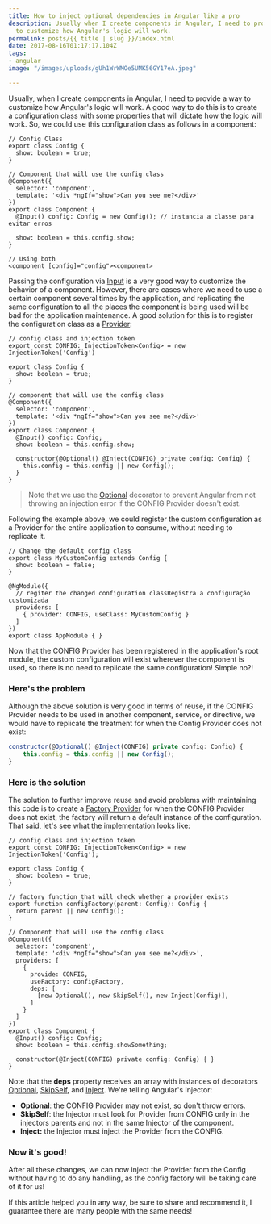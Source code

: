 ```yaml
---
title: How to inject optional dependencies in Angular like a pro
description: Usually when I create components in Angular, I need to provide a way
  to customize how Angular's logic will work.
permalink: posts/{{ title | slug }}/index.html
date: 2017-08-16T01:17:17.104Z
tags:
- angular
image: "/images/uploads/gUh1WrWMOe5UMK56GY17eA.jpeg"

---
```

Usually, when I create components in Angular, I need to provide a way to customize how Angular's logic will work. A good way to do this is to create a configuration class with some properties that will dictate how the logic will work. So, we could use this configuration class as follows in a component:

    // Config Class
    export class Config {
      show: boolean = true;
    }
    
    // Component that will use the config class
    @Component({ 
      selector: 'component',
      template: '<div *ngIf="show">Can you see me?</div>'
    })
    export class Component {  
      @Input() config: Config = new Config(); // instancia a classe para evitar erros
      
      show: boolean = this.config.show;
    }
    
    // Using both
    <component [config]="config"><component>

Passing the configuration via [Input](https://angular.io/api/core/Input) is a very good way to customize the behavior of a component. However, there are cases where we need to use a certain component several times by the application, and replicating the same configuration to all the places the component is being used will be bad for the application maintenance. A good solution for this is to register the configuration class as a [Provider](https://angular.io/api/core/Provider):

    // config class and injection token
    export const CONFIG: InjectionToken<Config> = new InjectionToken('Config')
    
    export class Config {
      show: boolean = true;
    }
    
    // component that will use the config class  
    @Component({ 
      selector: 'component',
      template: '<div *ngIf="show">Can you see me?</div>'
    })
    export class Component {  
      @Input() config: Config;
      show: boolean = this.config.show;
      
      constructor(@Optional() @Inject(CONFIG) private config: Config) { 
        this.config = this.config || new Config();
      }
    }

> Note that we use the [Optional](https://angular.io/api/core/Optional) decorator to prevent Angular from not throwing an injection error if the CONFIG Provider doesn't exist.

Following the example above, we could register the custom configuration as a Provider for the entire application to consume, without needing to replicate it.

    // Change the default config class
    export class MyCustomConfig extends Config {
      show: boolean = false;
    }
    
    @NgModule({
      // regiter the changed configuration classRegistra a configuração customizada   
      providers: [
        { provider: CONFIG, useClass: MyCustomConfig }
      ]
    })
    export class AppModule { }

Now that the CONFIG Provider has been registered in the application's root module, the custom configuration will exist wherever the component is used, so there is no need to replicate the same configuration! Simple no?!

### Here's the problem

Although the above solution is very good in terms of reuse, if the CONFIG Provider needs to be used in another component, service, or directive, we would have to replicate the treatment for when the Config Provider does not exist:

```js
constructor(@Optional() @Inject(CONFIG) private config: Config) {   
    this.config = this.config || new Config();  
}
```

### Here is the solution

The solution to further improve reuse and avoid problems with maintaining this code is to create a [Factory Provider](https://angular.io/api/core/FactoryProvider) for when the CONFIG Provider does not exist, the factory will return a default instance of the configuration. That said, let's see what the implementation looks like:

    // config class and injection token
    export const CONFIG: InjectionToken<Config> = new InjectionToken('Config');
      
    export class Config {
      show: boolean = true;
    }
     
    // factory function that will check whether a provider exists
    export function configFactory(parent: Config): Config {
      return parent || new Config();
    }
    
    // Component that will use the config class
    @Component({ 
      selector: 'component',
      template: '<div *ngIf="show">Can you see me?</div>',
      providers: [
        {
          provide: CONFIG,
          useFactory: configFactory,
          deps: [
            [new Optional(), new SkipSelf(), new Inject(Config)],
          ]
        }
      ]
    })
    export class Component {  
      @Input() config: Config; 
      show: boolean = this.config.showSomething;
    
      constructor(@Inject(CONFIG) private config: Config) { }
    }

Note that the **deps** property receives an array with instances of decorators [Optional](https://angular.io/api/core/Optional), [SkipSelf](https://angular.io/api/core/SkipSelf), and [Inject](https://angular.io/api/core/Inject). We're telling Angular's Injector:

* **Optional**: the CONFIG Provider may not exist, so don't throw errors.
* **SkipSelf**: the Injector must look for Provider from CONFIG only in the injectors parents and not in the same Injector of the component.
* **Inject:** the Injector must inject the Provider from the CONFIG.

### Now it's good!

After all these changes, we can now inject the Provider from the Config without having to do any handling, as the config factory will be taking care of it for us!

If this article helped you in any way, be sure to share and recommend it, I guarantee there are many people with the same needs!